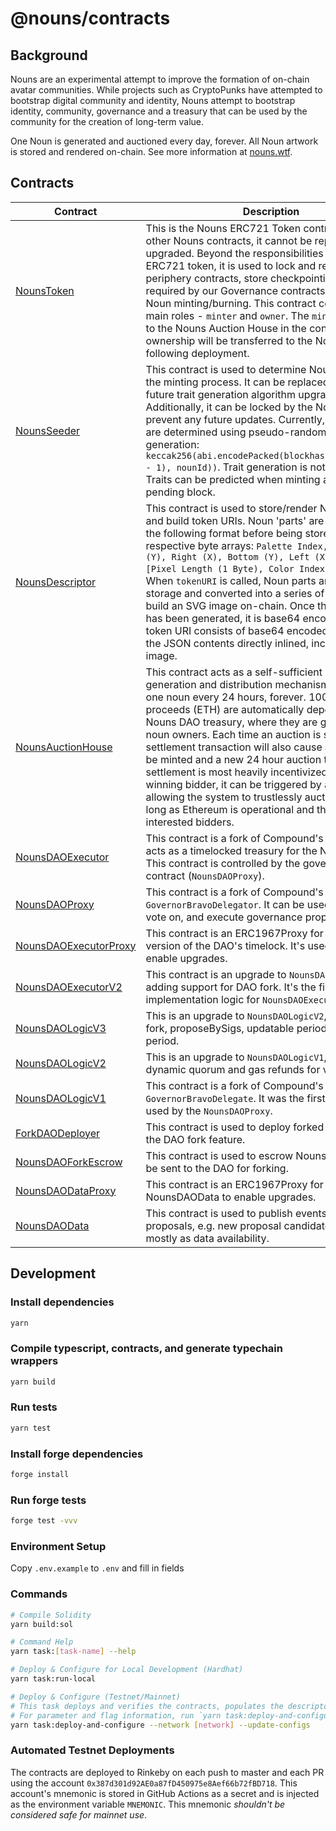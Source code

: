# @nouns/contracts

## Background

Nouns are an experimental attempt to improve the formation of on-chain avatar communities. While projects such as CryptoPunks have attempted to bootstrap digital community and identity, Nouns attempt to bootstrap identity, community, governance and a treasury that can be used by the community for the creation of long-term value.

One Noun is generated and auctioned every day, forever. All Noun artwork is stored and rendered on-chain. See more information at [nouns.wtf](https://nouns.wtf/).

## Contracts

| Contract                                                                  | Description                                                                                                                                                                                                                                                                                                                                                                                                                                                                                                                                                                                                                             | Address                                                                                                               |
| ------------------------------------------------------------------------- | --------------------------------------------------------------------------------------------------------------------------------------------------------------------------------------------------------------------------------------------------------------------------------------------------------------------------------------------------------------------------------------------------------------------------------------------------------------------------------------------------------------------------------------------------------------------------------------------------------------------------------------- | --------------------------------------------------------------------------------------------------------------------- |
| [NounsToken](./contracts/NounsToken.sol)                                  | This is the Nouns ERC721 Token contract. Unlike other Nouns contracts, it cannot be replaced or upgraded. Beyond the responsibilities of a standard ERC721 token, it is used to lock and replace periphery contracts, store checkpointing data required by our Governance contracts, and control Noun minting/burning. This contract contains two main roles - `minter` and `owner`. The `minter` will be set to the Nouns Auction House in the constructor and ownership will be transferred to the Nouns DAO following deployment.                                                                                                    | [0x9C8fF314C9Bc7F6e59A9d9225Fb22946427eDC03](https://etherscan.io/address/0x9C8fF314C9Bc7F6e59A9d9225Fb22946427eDC03) |
| [NounsSeeder](./contracts/NounsSeeder.sol)                                | This contract is used to determine Noun traits during the minting process. It can be replaced to allow for future trait generation algorithm upgrades. Additionally, it can be locked by the Nouns DAO to prevent any future updates. Currently, Noun traits are determined using pseudo-random number generation: `keccak256(abi.encodePacked(blockhash(block.number - 1), nounId))`. Trait generation is not truly random. Traits can be predicted when minting a Noun on the pending block.                                                                                                                                          | [0xCC8a0FB5ab3C7132c1b2A0109142Fb112c4Ce515](https://etherscan.io/address/0xCC8a0FB5ab3C7132c1b2A0109142Fb112c4Ce515) |
| [NounsDescriptor](./contracts/NounsDescriptor.sol)                        | This contract is used to store/render Noun artwork and build token URIs. Noun 'parts' are compressed in the following format before being stored in their respective byte arrays: `Palette Index, Bounds [Top (Y), Right (X), Bottom (Y), Left (X)] (4 Bytes), [Pixel Length (1 Byte), Color Index (1 Byte)][]`. When `tokenURI` is called, Noun parts are read from storage and converted into a series of SVG rects to build an SVG image on-chain. Once the entire SVG has been generated, it is base64 encoded. The token URI consists of base64 encoded data URI with the JSON contents directly inlined, including the SVG image. | [0x0Cfdb3Ba1694c2bb2CFACB0339ad7b1Ae5932B63](https://etherscan.io/address/0x0Cfdb3Ba1694c2bb2CFACB0339ad7b1Ae5932B63) |
| [NounsAuctionHouse](./contracts/NounsAuctionHouse.sol)                    | This contract acts as a self-sufficient noun generation and distribution mechanism, auctioning one noun every 24 hours, forever. 100% of auction proceeds (ETH) are automatically deposited in the Nouns DAO treasury, where they are governed by noun owners. Each time an auction is settled, the settlement transaction will also cause a new noun to be minted and a new 24 hour auction to begin. While settlement is most heavily incentivized for the winning bidder, it can be triggered by anyone, allowing the system to trustlessly auction nouns as long as Ethereum is operational and there are interested bidders.       | [0xF15a943787014461d94da08aD4040f79Cd7c124e](https://etherscan.io/address/0xF15a943787014461d94da08aD4040f79Cd7c124e) |
| [NounsDAOExecutor](./contracts/governance/NounsDAOExecutor.sol)           | This contract is a fork of Compound's `Timelock`. It acts as a timelocked treasury for the Nouns DAO. This contract is controlled by the governance contract (`NounsDAOProxy`).                                                                                                                                                                                                                                                                                                                                                                                                                                                         | [0x0BC3807Ec262cB779b38D65b38158acC3bfedE10](https://etherscan.io/address/0x0BC3807Ec262cB779b38D65b38158acC3bfedE10) |
| [NounsDAOProxy](./contracts/governance/NounsDAOProxy.sol)                 | This contract is a fork of Compound's `GovernorBravoDelegator`. It can be used to create, vote on, and execute governance proposals.                                                                                                                                                                                                                                                                                                                                                                                                                                                                                                    | [0x6f3E6272A167e8AcCb32072d08E0957F9c79223d](https://etherscan.io/address/0x6f3E6272A167e8AcCb32072d08E0957F9c79223d) |
| [NounsDAOExecutorProxy](./contracts/governance/NounsDAOExecutorProxy.sol) | This contract is an ERC1967Proxy for the second version of the DAO's timelock. It's used as a proxy to enable upgrades.                                                                                                                                                                                                                                                                                                                                                                                                                                                                                                                  | [0xb1a32FC9F9D8b2cf86C068Cae13108809547ef71](https://etherscan.io/address/0xb1a32FC9F9D8b2cf86C068Cae13108809547ef71) |
| [NounsDAOExecutorV2](./contracts/governance/NounsDAOExecutorV2.sol)       | This contract is an upgrade to `NounsDAOExecutor`, adding support for DAO fork. It's the first implementation logic for `NounsDAOExecutorProxy`.                                                                                                                                                                                                                                                                                                                                                                                                                                                                                        | [0x0FB7CF84F171154cBC3F553aA9Df9b0e9076649D](https://etherscan.io/address/0x0FB7CF84F171154cBC3F553aA9Df9b0e9076649D) |
| [NounsDAOLogicV3](./contracts/governance/NounsDAOLogicV3.sol)             | This is an upgrade to `NounsDAOLogicV2`, adding DAO fork, proposeBySigs, updatable period & objection period.                                                                                                                                                                                                                                                                                                                                                                                                                                                                                                                           | [0xdD1492570beb290a2f309541e1fDdcaAA3f00B61](https://etherscan.io/address/0xdD1492570beb290a2f309541e1fDdcaAA3f00B61) |
| [NounsDAOLogicV2](./contracts/governance/NounsDAOLogicV2.sol)             | This is an upgrade to `NounsDAOLogicV1`, adding dynamic quorum and gas refunds for voting.                                                                                                                                                                                                                                                                                                                                                                                                                                                                                                                                              | [0x51C7D7C47E440d937208bD987140D6db6B1E4051](https://etherscan.io/address/0x51C7D7C47E440d937208bD987140D6db6B1E4051) |
| [NounsDAOLogicV1](./contracts/governance/NounsDAOLogicV1.sol)             | This contract is a fork of Compound's `GovernorBravoDelegate`. It was the first logic contract used by the `NounsDAOProxy`.                                                                                                                                                                                                                                                                                                                                                                                                                                                                                                             | [0xa43aFE317985726E4e194eb061Af77fbCb43F944](https://etherscan.io/address/0xa43aFE317985726E4e194eb061Af77fbCb43F944) |
| [ForkDAODeployer](./contracts/governance/fork/ForkDAODeployer.sol)        | This contract is used to deploy forked DAO as part of the DAO fork feature.                                                                                                                                                                                                                                                                                                                                                                                                                                                                                                                                                             | [0xcD65e61f70e0b1Aa433ca1d9A6FC2332e9e73cE3](https://etherscan.io/address/0xcd65e61f70e0b1aa433ca1d9a6fc2332e9e73ce3) |
| [NounsDAOForkEscrow](./contracts/governance/fork/NounsDAOForkEscrow.sol)  | This contract is used to escrow Nouns intended to be sent to the DAO for forking.                                                                                                                                                                                                                                                                                                                                                                                                                                                                                                                                                       | [0x44d97D22B3d37d837cE4b22773aAd9d1566055D9](https://etherscan.io/address/0x44d97D22B3d37d837cE4b22773aAd9d1566055D9) |
| [NounsDAODataProxy](./contracts/governance/data/NounsDAODataProxy.sol)    | This contract is an ERC1967Proxy for NounsDAOData to enable upgrades.                                                                                                                                                                                                                                                                                                                                                                                                                                                                                                                                                                   | [0xf790A5f59678dd733fb3De93493A91f472ca1365](https://etherscan.io/address/0xf790A5f59678dd733fb3De93493A91f472ca1365) |
| [NounsDAOData](./contracts/governance/data/NounsDAOData.sol)              | This contract is used to publish events related to proposals, e.g. new proposal candidates. It is meant mostly as data availability.                                                                                                                                                                                                                                                                                                                                                                                                                                                                                                    | [0x26d6cD86c1F30aD528c67300bD7ACf48F23F9EB6](https://etherscan.io/address/0x26d6cd86c1f30ad528c67300bd7acf48f23f9eb6) |

## Development

### Install dependencies

```sh
yarn
```

### Compile typescript, contracts, and generate typechain wrappers

```sh
yarn build
```

### Run tests

```sh
yarn test
```

### Install forge dependencies

```sh
forge install
```

### Run forge tests

```sh
forge test -vvv
```

### Environment Setup

Copy `.env.example` to `.env` and fill in fields

### Commands

```sh
# Compile Solidity
yarn build:sol

# Command Help
yarn task:[task-name] --help

# Deploy & Configure for Local Development (Hardhat)
yarn task:run-local

# Deploy & Configure (Testnet/Mainnet)
# This task deploys and verifies the contracts, populates the descriptor, and transfers contract ownership.
# For parameter and flag information, run `yarn task:deploy-and-configure --help`.
yarn task:deploy-and-configure --network [network] --update-configs
```

### Automated Testnet Deployments

The contracts are deployed to Rinkeby on each push to master and each PR using the account `0x387d301d92AE0a87fD450975e8Aef66b72fBD718`. This account's mnemonic is stored in GitHub Actions as a secret and is injected as the environment variable `MNEMONIC`. This mnemonic _shouldn't be considered safe for mainnet use_.
